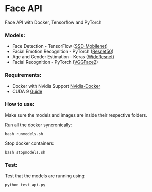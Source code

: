 # Face API
Face API with Docker, Tensorflow and PyTorch

### Models:
* Face Detection - TensorFlow ([SSD-Mobilenet](https://github.com/yeephycho/tensorflow-face-detection))
* Facial Emotion Recognition - PyTorch ([Resnet50](http://www.robots.ox.ac.uk/~albanie/mcn-models.html#cross-modal-emotion))
* Age and Gender Estimation - Keras ([WideResnet](https://github.com/Tony607/Keras_age_gender))
* Facial Recognition - PyTorch ([VGGFace2](http://www.robots.ox.ac.uk/~vgg/data/vgg_face2/))

### Requirements:
* Docker with Nvidia Support [Nvidia-Docker](https://github.com/NVIDIA/nvidia-docker)  
* CUDA 9 [Guide](https://docs.nvidia.com/cuda/cuda-installation-guide-microsoft-windows/index.html)

### How to use:
Make sure the models and images are inside their respective folders.

Run all the docker syncronically:
```
bash runmodels.sh
```

Stop docker containers:
```
bash stopmodels.sh
```

### Test:

Test that the models are running using:
```
python test_api.py
```
